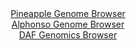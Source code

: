 <div id="Pineapple_Genome_Browser" align="center">
  <a href="https://igv.org/app/?sessionURL=blob:zZJfT9swFMW_iyXQJqVJnH9NIqEppS2wMsooaREIRbeJk3okdrDdllL1u8.rNu2FSfRh0yQ_2FfXvucc_7ZoRYSknKEYOSb2TYyRgeSCryfQtDW5goZIFJdQS2IgQUoiCMsJireoBKkgvbnUNxdKtTK2LKraTgOs4qZ0TWjglTNYSzPnjXXK6xrmXIDiQlo9AStu0WrVWZM5tK2pZ7umbxWgwIK6XXAmudUSVmVr_V72q5RVhPGGZM2yVnQvINN6tMbCLOFTMpskeU6kHJHNRXGSjC6SqTtI78.C0_t0fD5Lg9nxhFYM1FKQk9545l30n53zkUx713c34970lHUnd0fOcDg4cvvHg5eWCiJPcBeHnu34.2goK8jL_.RaL3qg88Drv3zdEM9tA386CQl.ivrJaFoMWvmmbwftDFTzfKlJQPlCdGNsG64dGL4TdH5scWjYdqTTEZyi.OHRQEpA_qTbH7ZIbVrNC5LkeblHx0BcFESguBPZdhdHkeN7Xc.OIrwztmgp6r8X7TC9ibq2kzhOkJW0VhrmIpOslSYwZq7y0qxeD8wyJMvR9Fx.A8GSEQj6.XrxJZRPd1Klf8jSQHr0_vu00fco.ifUvUeIqeaHonaLJ_i2NxCX46u.54a3xdl1Ew5hWIjwzXhcbfawaEouGlC6X1f08SdtK_0VwJQurKikc1pTtZnpFPkaxdhxNbQo5zXXFCJRzT_Yhm1g3_74G05397j7Dg--">Pineapple Genome Browser</a>
</div>
<div id="Alphonso_Genome_Browser" align="center">
  <a href="https://igv.org/app/?sessionURL=blob:zZJdb5swGEb_i6VWm0TAhpAEpGoiXZpl7ZqkKKUfqpABA17BZrYDpVH..7xq0246qbnYNIkL88rg5zk.O9ASISlnwAe2iVwTIWAAWfIuxHVTkUtcEwn8HFeSGECQnAjCUgL8HcixVHhzdaG_LJVqpG9ZVDWDGrOCm9IxcY2fOcOdNFNeW6e8qnDCBVZcSGsqcMstWrSDjiS4aUx9tmO6VoYVtnDVlJxJbjWEFXGn_xf_GsUFYbwmcb2tFH0JEOs8OmNm5vhDEIVBmhIpz0m_yE6C80Vw7cw2d_PR6d1m.SnajKLjkBYMq60gJ5Nzbx202QpmN.ur5Mtc3px2X9U8O7LPVsWR8_F49tRQQeQJGqPJENrueKLRUJaRp_.ptX7ogc1zuyb5ELlReTft3HS76uF1uECO189e7e2BvQEqnm61CSAtxdhH0HDgyHDt0eDHEk0MCD1NR3AK_PsHAyiB00e9_X4HVN9oX4Ak37Yv6hiAi4wI4A88CMfI82x3OB5Cz0N7Ywe2ovp7aM82V94Y2oFtj.KcVkrLnMWSNdLEjJltmpvF84Eso_nTUm366PPF8qLIRzfTI3tarJ_X0_ktW_yBpgH04S8XqKu.JdM_8e4tQUyVHCrbY6iJUNrMsBuUYbm8JatEhe3lWb9e374GaAJ13cPg5FzUWOn9eqJffxrXYkExU3rQUkkTWlHVR5oj74CPbEeLC1JecW0iEEXyDhrQQC58_1tQZ_.w_w4-">Alphonso Genome Browser</a>
</div>


<div id="DAF_Genomics_Browser" align="center">
  <a href="https://igv.org/app/?sessionURL=blob:tZFra9swFIb_iyD9ZDu2fIsNYXhLnaRNOprgprSUcGIfx2a25Uly0yzkv094HYONMgYdSELiXN5X5zmRZ.SiZA0JCTUs17AsohFRsMMa6rbCG6hRkDCHSqBGOObIsUmRhCeSg5CQrBaqspCyFeFwmEGu77FhdZkKQ9gGtLpgnSxQperUgBq.sQYOwkhZrZIlDKFqC9YINoQ0RSF0c9his98eQB0_Y9u.JW7rrpJlr7pVJpSxzMhBuS2bDF_.YuQ_KKtVfog266ivv8bjPBtH1_Pozr5MHqbep4fk82yTeJuLdblvQHYcx9M4ErtpHE_293NvmboiL6KrxVEu_fnAnlxcvrQlRzG2fGvkmNQdeeSskYqlnUJA0oJboeVoPh1p1HH016vtemoGnJUkfHzSiOSQflHpjycij60CRQR.7XpmGmE8Q05CPTBN3woC6jq.YwaBddZOpOPVO5OMk1XgmzSi1DN2UCv9vKz68SmhP4PvhfG3zmr_K6Z7WHEsrmbPA_rxLrqd7Sa3uTdabgY0jhY30RuoNPLm13LGa5Aq9OP5CgYqpVhjI3.Rsc9P5.8-">DAF Genomics Browser</a>
</div>
